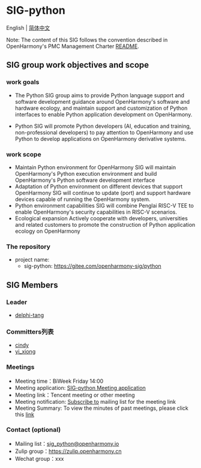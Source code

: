 # SIG-python 

English | [简体中文](./sig-python_cn.md)

 

Note: The content of this SIG follows the convention described in OpenHarmony's PMC Management Charter [README](/zh/pmc.md).

 

## SIG group work objectives and scope

### work goals 

* The Python SIG group aims to provide Python language support and software development guidance around OpenHarmony's software and hardware ecology, and maintain support and customization of Python interfaces to enable Python application development on OpenHarmony.

* Python SIG will promote Python developers (AI, education and training, non-professional developers) to pay attention to OpenHarmony and use Python to develop applications on OpenHarmony derivative systems.

### work scope

* Maintain Python environment for OpenHarmony
  SIG will maintain OpenHarmony's Python execution environment and build OpenHarmony's Python software development interface
* Adaptation of Python environment on different devices that support OpenHarmony
  SIG will continue to update (port) and support hardware devices capable of running the OpenHarmony system.
* Python environment capabilities
  SIG will combine Penglai RISC-V TEE to enable OpenHarmony's security capabilities in RISC-V scenarios.
* Ecological expansion
  Actively cooperate with developers, universities and related customers to promote the construction of Python application ecology on OpenHarmony




### The repository

- project name:
  - sig-python: https://gitee.com/openharmony-sig/python
## SIG Members

### Leader

- [delphi-tang](https://gitee.com/delphi-tang)

 

### Committers列表

- [cindy](https://gitee.com/cindy)
- [yi_xiong](https://gitee.com/yi_xiong)

### Meetings
 - Meeting time：BiWeek Friday 14:00
 - Meeting application: [SIG-python Meeting application](https://shimo.im/sheets/WlArz7M5a1Cr1KA2/)
 - Meeting link：Tencent meeting or other meeting
 - Meeting notification: [Subscribe to](https://lists.openatom.io/postorius/lists/sig_python.openharmony.io) mailing list for the meeting link
 - Meeting Summary: To view the minutes of past meetings, please click this [link](https://gitee.com/openharmony-sig/sig-content/tree/master/python/meetings)

### Contact (optional)

- Mailing list：[sig_python@openharmony.io](https://lists.openatom.io/postorius/lists/sig_python.openharmony.io/)
- Zulip group：https://zulip.openharmony.cn
- Wechat group：xxx
